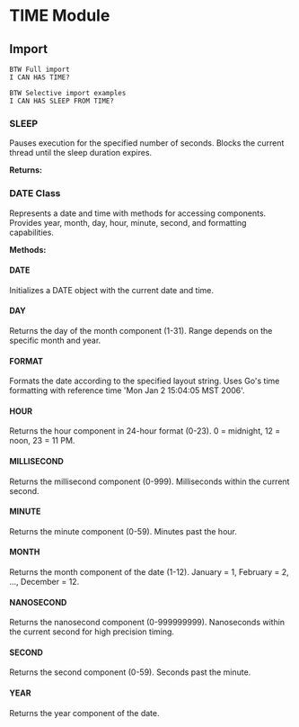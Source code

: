 # TIME Module

## Import

```lol
BTW Full import
I CAN HAS TIME?

BTW Selective import examples
I CAN HAS SLEEP FROM TIME?
```

### SLEEP

Pauses execution for the specified number of seconds.
Blocks the current thread until the sleep duration expires.

**Returns:** 

### DATE Class

Represents a date and time with methods for accessing components.
Provides year, month, day, hour, minute, second, and formatting capabilities.

**Methods:**

#### DATE

Initializes a DATE object with the current date and time.

#### DAY

Returns the day of the month component (1-31).
Range depends on the specific month and year.

#### FORMAT

Formats the date according to the specified layout string.
Uses Go's time formatting with reference time 'Mon Jan 2 15:04:05 MST 2006'.

#### HOUR

Returns the hour component in 24-hour format (0-23).
0 = midnight, 12 = noon, 23 = 11 PM.

#### MILLISECOND

Returns the millisecond component (0-999).
Milliseconds within the current second.

#### MINUTE

Returns the minute component (0-59).
Minutes past the hour.

#### MONTH

Returns the month component of the date (1-12).
January = 1, February = 2, ..., December = 12.

#### NANOSECOND

Returns the nanosecond component (0-999999999).
Nanoseconds within the current second for high precision timing.

#### SECOND

Returns the second component (0-59).
Seconds past the minute.

#### YEAR

Returns the year component of the date.

